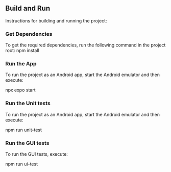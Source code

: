## Build and Run

Instructions for building and running the project:

### Get Dependencies

To get the required dependencies, run the following command in the project root:
npm install

### Run the App

To run the project as an Android app, start the Android emulator and then execute:

npx expo start

### Run the Unit tests

To run the project as an Android app, start the Android emulator and then execute:

npm run unit-test

### Run the GUI tests

To run the GUI tests, execute:

npm run ui-test
